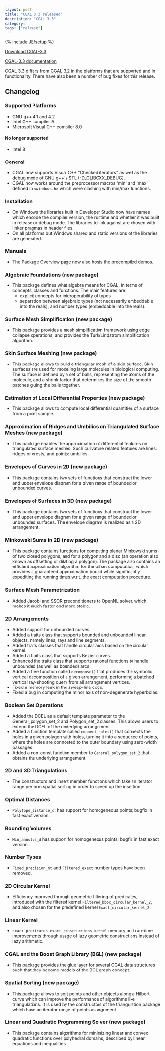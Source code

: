 ```yaml
---
layout: post
title: "CGAL 3.3 released"
description: "CGAL 3.3"
category:
tags: ["release"]
---
```

{% include JB/setup %}

<i class="bi bi-arrow-down-circle"></i>
<a href="https://github.com/CGAL/cgal/releases/tag/releases%2FCGAL-3.3">Download CGAL-3.3</a>

<i class="bi bi-book"></i>
<a href="https://doc.cgal.org/Manual/3.3/doc_html/cgal_manual/packages.html">CGAL-3.3 documentation</a>

<p>CGAL 3.3 differs from <a href="../../../../2006/05/01/cgal-32">CGAL 3.2</a> in the platforms that are supported and
in functionality. There have also been a number of bug fixes for this release.</p>

<div class="product-detail-info" markdown="1">

## Changelog

### Supported Platforms
  - GNU g++ 4.1 and 4.2
  - Intel C++ compiler 9
  - Microsoft Visual C++ compiler 8.0

#### No longer supported
  - Intel 8

### General
  - CGAL now supports Visual C++ "Checked iterators" as well as the debug
    mode of GNU g++'s STL (-D_GLIBCXX_DEBUG).
  - CGAL now works around the preprocessor macros 'min' and 'max' defined in
    `<windows.h>` which were clashing with min/max functions.

### Installation
  - On Windows the libraries built in Developer Studio now have names
    which encode the compiler version, the runtime and whether it was
    built in release or debug mode. The libraries to link against are
    chosen with linker pragmas in header files.
  - On all platforms but Windows shared and static versions of the libraries are generated.

### Manuals
  - The Package Overview page now also hosts the precompiled demos.

### Algebraic Foundations (new package)
  - This package defines what algebra means for CGAL, in terms of
    concepts, classes and functions. The main features are:
    - explicit concepts for interoperability of types
    - separation between algebraic types (not necessarily embeddable into the reals), and
      number types (embeddable into the reals).

### Surface Mesh Simplification (new package)
  - This package provides a mesh simplification framework using edge
    collapse operations, and provides the Turk/Lindstrom simplification
    algorithm.

### Skin Surface Meshing (new package)
  - This package allows to build a triangular mesh of a skin surface.
    Skin surfaces are used for modeling large molecules in biological
    computing. The surface is defined by a set of balls, representing
    the atoms of the molecule, and a shrink factor that determines the
    size of the smooth patches gluing the balls together.

### Estimation of Local Differential Properties (new package)
  - This package allows to compute local differential quantities of a
    surface from a point sample.

### Approximation of Ridges and Umbilics on Triangulated Surface Meshes (new package)
  - This package enables the approximation of differential features on
    triangulated surface meshes. Such curvature related features are
    lines: ridges or crests, and points: umbilics.

### Envelopes of Curves in 2D (new package)
  - This package contains two sets of functions that construct the lower
    and upper envelope diagram for a given range of bounded or unbounded
    curves.

### Envelopes of Surfaces in 3D (new package)
  - This package contains two sets of functions that construct the lower
    and upper envelope diagram for a given range of bounded or unbounded
    surfaces. The envelope diagram is realized as a 2D arrangement.

### Minkowski Sums in 2D (new package)
  - This package contains functions for computing planar Minkowski sums
    of two closed polygons, and for a polygon and a disc (an operation
    also known as offsetting or dilating a polygon). The package also
    contains an efficient approximation algorithm for the offset
    computation, which provides a guaranteed approximation bound while
    significantly expediting the running times w.r.t. the exact
    computation procedure.

### Surface Mesh Parametrization
  - Added Jacobi and SSOR preconditioners to OpenNL solver, which makes
    it much faster and more stable.

### 2D Arrangements
  - Added support for unbounded curves.
  - Added a traits class that supports bounded and unbounded linear
    objects, namely lines, rays and line segments.
  - Added traits classes that handle circular arcs based on the circular kernel.
  - Added a traits class that supports Bezier curves.
  - Enhanced the traits class that supports rational functions to
    handle unbounded (as well as bounded) arcs
  - Added a free function called `decompose()` that produces the
    symbolic vertical decomposition of a given arrangement,
    performing a batched vertical ray-shooting query from all
    arrangement vertices.
  - Fixed a memory leak in the sweep-line code.
  - Fixed a bug in computing the minor axis of non-degenerate hyperbolas.

### Boolean Set Operations
  - Added the DCEL as a default template parameter to the
    General_polygon_set_2 and Polygon_set_2 classes. This
    allows users to extend the DCEL of the underlying arrangement.
  - Added a function template called `connect_holes()` that connects
    the holes in a given polygon with holes, turning it into a
    sequence of points, where the holes are connceted to the outer
    boundary using zero-width passages.
  - Added a non-const function member to `General_polygon_set_2`
    that obtains the underlying arrangement.

### 2D and 3D Triangulations
  - The constructors and insert member functions which take an
    iterator range perform spatial sorting in order to speed up the
    insertion.

### Optimal Distances
  - `Polytope_distance_d`: has support for homogeneous points; bugfix in fast exact version.

### Bounding Volumes
  - `Min_annulus_d` has support for homogeneous points; bugfix in fast exact version.

### Number Types
  - `Fixed_precision_nt` and `Filtered_exact` number types have been removed.

### 2D Circular Kernel
  - Efficiency improved through geometric filtering of predicates,
    introduced with the filtered kernel
    `Filtered_bbox_circular_kernel_2`, and also chosen for
    the predefined kernel `Exact_circular_kernel_2`.

### Linear Kernel
  - `Exact_predicates_exact_constructions_kernel` memory and run-time
    improvements through usage of lazy geometric constructions instead
    of lazy arithmetic.

### CGAL and the Boost Graph Library (BGL) (new package)
  - This package provides the glue layer for several CGAL data
    structures such that they become models of the BGL graph concept.

### Spatial Sorting (new package)
  - This package allows to sort points and other objects along a Hilbert
    curve which can improve the performance of algorithms like
    triangulations. It is used by the constructors of the triangulation
    package which have an iterator range of points as argument.

### Linear and Quadratic Programming Solver (new package)
  - This package contains algorithms for minimizing linear and convex
    quadratic functions over polyhedral domains, described by linear
    equations and inequalities.
</div>
